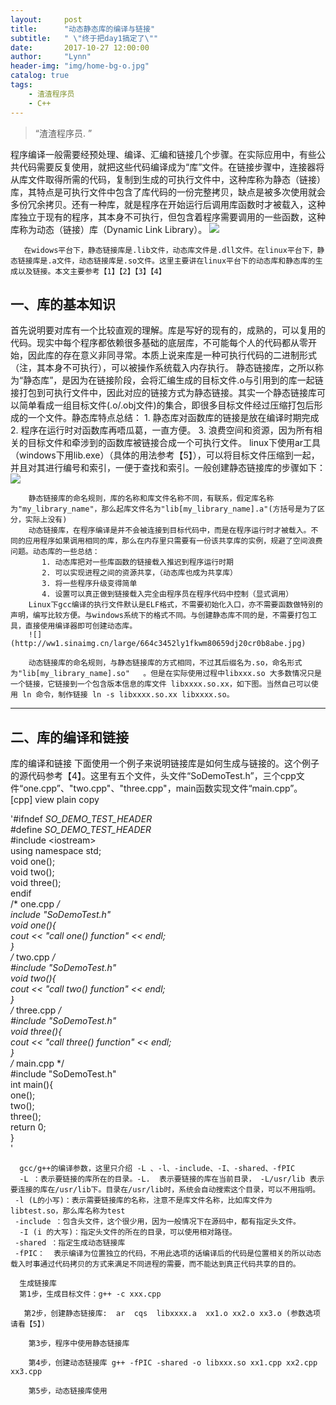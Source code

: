 ```yaml
---
layout:     post
title:      "动态静态库的编译与链接"
subtitle:   " \"终于把day1搞定了\""
date:       2017-10-27 12:00:00
author:     "Lynn"
header-img: "img/home-bg-o.jpg"
catalog: true
tags:
    - 渣渣程序员
    - C++
---
```



> “渣渣程序员. ”



 程序编译一般需要经预处理、编译、汇编和链接几个步骤。在实际应用中，有些公共代码需要反复使用，就把这些代码编译成为“库”文件。在链接步骤中，连接器将从库文件取得所需的代码，复制到生成的可执行文件中，这种库称为静态（链接）库，其特点是可执行文件中包含了库代码的一份完整拷贝，缺点是被多次使用就会多份冗余拷贝。还有一种库，就是程序在开始运行后调用库函数时才被载入，这种库独立于现有的程序，其本身不可执行，但包含着程序需要调用的一些函数，这种库称为动态（链接）库（Dynamic Link Library）。
 ![](http://ww1.sinaimg.cn/large/664c3452ly1fkwm5p1fshj20fe07bq3s.jpg)

       在widows平台下，静态链接库是.lib文件，动态库文件是.dll文件。在linux平台下，静态链接库是.a文件，动态链接库是.so文件。这里主要讲在linux平台下的动态库和静态库的生成以及链接。本文主要参考【1】【2】【3】【4】
       


## 一、库的基本知识

 首先说明要对库有一个比较直观的理解。库是写好的现有的，成熟的，可以复用的代码。现实中每个程序都依赖很多基础的底层库，不可能每个人的代码都从零开始，因此库的存在意义非同寻常。本质上说来库是一种可执行代码的二进制形式（注，其本身不可执行），可以被操作系统载入内存执行。
       静态链接库，之所以称为“静态库”，是因为在链接阶段，会将汇编生成的目标文件.o与引用到的库一起链接打包到可执行文件中，因此对应的链接方式为静态链接。其实一个静态链接库可以简单看成一组目标文件(.o/.obj文件)的集合，即很多目标文件经过压缩打包后形成的一个文件。静态库特点总结：
              1. 静态库对函数库的链接是放在编译时期完成
              2. 程序在运行时对函数库再唔瓜葛，一直方便。
              3. 浪费空间和资源，因为所有相关的目标文件和牵涉到的函数库被链接合成一个可执行文件。
       linux下使用ar工具（windows下用lib.exe）（具体的用法参考【5】），可以将目标文件压缩到一起，并且对其进行编号和索引，一便于查找和索引。一般创建静态链接库的步骤如下：
       ![](http://ww1.sinaimg.cn/large/664c3452ly1fkwm6v2278j20dg08st9g.jpg)

        静态链接库的命名规则，库的名称和库文件名称不同，有联系，假定库名称为"my_library_name"，那么起库文件名为"lib[my_library_name].a"(方括号是为了区分，实际上没有)
        动态链接库，在程序编译是并不会被连接到目标代码中，而是在程序运行时才被载入。不同的应用程序如果调用相同的库，那么在内存里只需要有一份该共享库的实例，规避了空间浪费问题。动态库的一些总结：
           1. 动态库把对一些库函数的链接载入推迟到程序运行时期
           2. 可以实现进程之间的资源共享，（动态库也成为共享库）
           3. 将一些程序升级变得简单
           4. 设置可以真正做到链接载入完全由程序员在程序代码中控制（显式调用）
        Linux下gcc编译的执行文件默认是ELF格式，不需要初始化入口，亦不需要函数做特别的声明，编写比较方便。与windows系统下的格式不同。与创建静态库不同的是，不需要打包工具，直接使用编译器即可创建动态库。
        ![](http://ww1.sinaimg.cn/large/664c3452ly1fkwm80659dj20cr0b8abe.jpg)

        动态链接库的命名规则，与静态链接库的方式相同，不过其后缀名为.so，命名形式为"lib[my_library_name].so"   。但是在实际使用过程中libxxx.so 大多数情况只是一个链接，它链接到一个包含版本信息的库文件 libxxxx.so.xx，如下图。当然自己可以使用 ln 命令，制作链接 ln -s libxxxx.so.xx libxxxx.so。

---

## 二、库的编译和链接

库的编译和链接
        下面使用一个例子来说明链接库是如何生成与链接的。这个例子的源代码参考【4】。这里有五个文件，头文件“SoDemoTest.h”，三个cpp文件“one.cpp”、"two.cpp"、"three.cpp"，main函数实现文件“main.cpp”。
[cpp] view plain copy

'\#ifndef _SO_DEMO_TEST_HEADER_  
\#define _SO_DEMO_TEST_HEADER_  
\#include <iostream\>  
using namespace std;  
void one();  
void two();  
void three();  
endif  
/* one.cpp */  
include "SoDemoTest.h"  
void one(){  
    cout << "call one() function" << endl;  
}  
/* two.cpp */  
\#include "SoDemoTest.h"  
void two(){  
    cout << "call two() function" << endl;  
}  
/* three.cpp */  
\#include "SoDemoTest.h"  
void three(){  
    cout << "call three() function" << endl;  
}  
/* main.cpp */  
\#include "SoDemoTest.h"  
int main(){  
    one();  
    two();  
    three();  
    return 0;  
}  
'

      gcc/g++的编译参数，这里只介绍 -L 、-l、-include、-I、-shared、-fPIC
      -L ：表示要链接的库所在的目录。-L.  表示要链接的库在当前目录， -L/usr/lib 表示要连接的库在/usr/lib下。目录在/usr/lib时，系统会自动搜索这个目录，可以不用指明。
     -l (L的小写)：表示需要链接库的名称，注意不是库文件名称，比如库文件为 libtest.so，那么库名称为test
     -include ：包含头文件，这个很少用，因为一般情况下在源码中，都有指定头文件。
      -I (i 的大写)：指定头文件的所在的目录，可以使用相对路径。
     -shared ：指定生成动态链接库
     -fPIC：  表示编译为位置独立的代码，不用此选项的话编译后的代码是位置相关的所以动态载入时事通过代码拷贝的方式来满足不同进程的需要，而不能达到真正代码共享的目的。

      生成链接库
      第1步，生成目标文件：g++ -c xxx.cpp

       第2步，创建静态链接库:  ar  cqs  libxxxx.a  xx1.o xx2.o xx3.o (参数选项请看【5】)

        第3步，程序中使用静态链接库

        第4步，创建动态链接库 g++ -fPIC -shared -o libxxx.so xx1.cpp xx2.cpp xx3.cpp

        第5步，动态链接库使用
